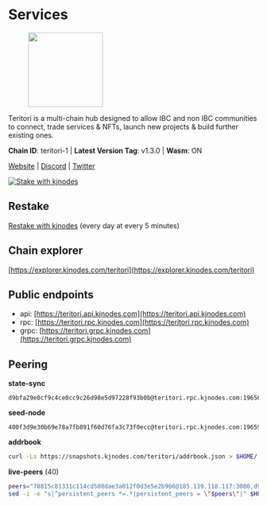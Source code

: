# Services

<figure><img src="https://raw.githubusercontent.com/kj89/testnet_manuals/main/pingpub/logos/teritori.png" width="150" alt=""><figcaption></figcaption></figure>

Teritori is a multi-chain hub designed to allow IBC and non IBC communities  to connect, trade services & NFTs, launch new projects & build further existing ones.

**Chain ID**: teritori-1 | **Latest Version Tag**: v1.3.0 | **Wasm**: ON

[Website](https://teritori.com) | [Discord](https://discord.gg/teritori) | [Twitter](https://twitter.com/TeritoriNetwork)

[![Stake with kjnodes](https://i.ibb.co/cr44Q8j/button-stake-with-kjnodes.png)](https://restake.app/teritori/torivaloper184ln03hkpt75uhrrr26f66kvcqvf4yn4nc2xjm)

## Restake

[Restake with kjnodes](https://restake.app/teritori/torivaloper184ln03hkpt75uhrrr26f66kvcqvf4yn4nc2xjm) (every day at every 5 minutes)
## Chain explorer
[https://explorer.kjnodes.com/teritori](https://explorer.kjnodes.com/teritori)

## Public endpoints

* api: [https://teritori.api.kjnodes.com](https://teritori.api.kjnodes.com)
* rpc: [https://teritori.rpc.kjnodes.com](https://teritori.rpc.kjnodes.com)
* grpc: [https://teritori.grpc.kjnodes.com](https://teritori.grpc.kjnodes.com)

## Peering

**state-sync**

```text
d9bfa29e0cf9c4ce0cc9c26d98e5d97228f93b0b@teritori.rpc.kjnodes.com:19656
```

**seed-node**

```text
400f3d9e30b69e78a7fb891f60d76fa3c73f0ecc@teritori.rpc.kjnodes.com:19659
```

**addrbook**
```bash
curl -Ls https://snapshots.kjnodes.com/teritori/addrbook.json > $HOME/.teritorid/config/addrbook.json
```

**live-peers** (40)
```bash
peers="78815c81331c114cd508dae3a012f0d3e5e2b966@185.119.118.117:3000,d9bfa29e0cf9c4ce0cc9c26d98e5d97228f93b0b@65.109.88.38:19656,a25a3a218a699e71e2a64edaa45f457dfd8507ba@65.21.148.206:26656,3594b73f909a9c4b87cfe6a361ef8b2b51124dd5@65.109.69.59:15956,ce3baba928ae06cd3ff0af20aec888a82ddffef7@54.37.129.171:26656,12101148702a99298a971b310286e64bc7bb6135@65.109.23.182:38026,920f32f409bbb18b641cdc9513545e2e016c2c62@142.132.203.60:26656,0b27217386756577e1eadf00c4169dc8f041e522@51.210.7.219:26656,3950af34da35ce3ff8c50ff3c47a43f5dfc93947@195.3.220.154:19656,5a98d637a16b16bf425a4a785c9d11a7d1e5b8a0@65.21.131.215:26736,526d8c7c44f59be9a39d7463c576b68c0db23174@65.108.234.23:15956,48980875839186e08e12ebf0d9a2803b45206833@65.109.92.241:38026,856c165de82fbd0489df9ec6ffaa0958c620e073@198.244.179.127:26656,89757803f40da51678451735445ad40d5b15e059@134.65.192.221:26656,d29bed885306037dbe219278415025a2ea8880a4@51.159.160.140:26656,0e189bbc6db606a14950a0e59641b798a255c3c8@65.109.37.154:3000,e1b058e5cfa2b836ddaa496b10911da62dcf182e@138.201.8.248:26656,d856120f262134ebf13e1d2632d778b69e704208@65.108.4.188:15956,8ac41af54dfd91c41de71cde222a55670f2f405d@141.95.65.73:15956,15e9e6356b6208943482b2a69cc8375b4e1b77e4@95.216.220.113:26656,82ebb17ddac20928fb8107201dad9f5aea7f9132@198.244.200.3:26656,8f28518afd31a42ea81bb3232a50ab0cec4dcdf7@51.158.236.131:26656,3bd3a20d7c8a26a20927289a7a6bffecf71de53e@51.81.155.97:10856,2f93424bd346b857bd5164eaac0b2bfd5fd644c0@144.91.127.252:26656,2b4f46e601fb4ede2a0c98976337e3afdaa50dac@65.108.238.102:15956,24b28cf013e6d7b5b88b6dba2701c5ddd2dd5ee1@65.109.58.225:28656,e726816f42831689eab9378d5d577f1d06d25716@176.9.188.21:26656,ec4126b26336cd61b335345df4ff2a3fbb79338a@65.109.92.240:20026,6060a7c4f09dd7315f2c59b0c516f71e6e719a76@51.89.7.234:26642,a043a97266360ff45781a9fc9392aedc16494c59@65.108.97.58:19656,d956d6180e96c62315a777b1a3ed8f1ebf873e80@38.242.232.202:29656,1e08fefb7e8851490d40e804df76d1ac33cb1f0a@38.146.3.175:15956,722b63e6c65628b929f22013dcbcde980210cb44@176.9.127.54:26656,6ef7a8bc7a3cc0856594f12570e8f2282a099dcf@65.109.93.152:26796,317d9a102d4a04337c65571c18df0e98269dce87@141.94.193.12:13656,ed747c9e39fc04fdbc7ab5fc4a4a7f7a298ee329@65.144.145.234:26656,46b7ae20e3cc4264076a91c3601f3894a021a80d@65.108.6.45:36656,88a407d4749e1ccbb630f98ca44f304744d97864@38.242.141.168:26656,5ab6437f73fe71f392d53566e037aa91087530ac@139.144.67.202:26656,ad347ea1ec920d12ccda2341348bcc89687739ef@88.99.164.158:38026"
sed -i -e "s|^persistent_peers *=.*|persistent_peers = \"$peers\"|" $HOME/.teritorid/config/config.toml
```

